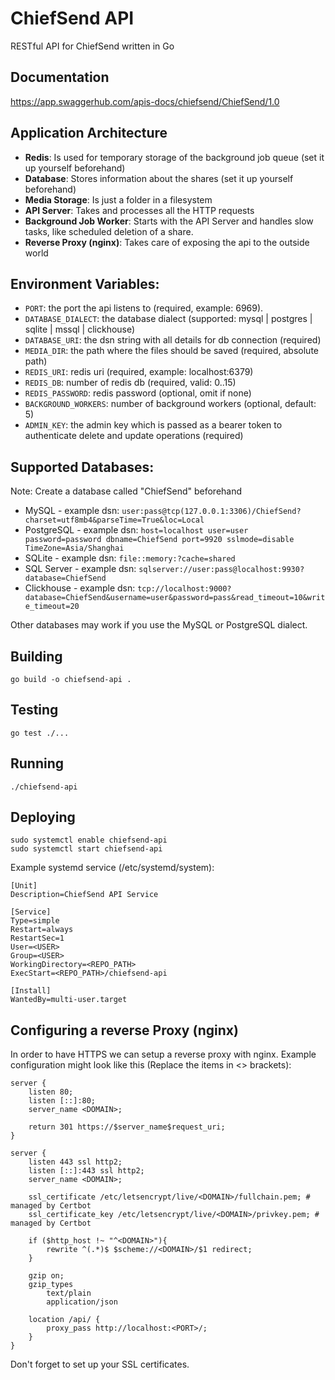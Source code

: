# ChiefSend API

RESTful API for ChiefSend written in Go

## Documentation

https://app.swaggerhub.com/apis-docs/chiefsend/ChiefSend/1.0

## Application Architecture

- **Redis**: Is used for temporary storage of the background job queue (set it up yourself beforehand)
- **Database**: Stores information about the shares (set it up yourself beforehand)
- **Media Storage**: Is just a folder in a filesystem
- **API Server**: Takes and processes all the HTTP requests
- **Background Job Worker**: Starts with the API Server and handles slow tasks, like scheduled deletion of a share.
- **Reverse Proxy (nginx)**: Takes care of exposing the api to the outside world

## Environment Variables:

- `PORT`: the port the api listens to (required, example: 6969).
- `DATABASE_DIALECT`: the database dialect (supported: mysql | postgres | sqlite | mssql | clickhouse)
- `DATABASE_URI`: the dsn string with all details for db connection (required)
- `MEDIA_DIR`: the path where the files should be saved (required, absolute path)
- `REDIS_URI`: redis uri (required, example: localhost:6379)
- `REDIS_DB`: number of redis db (required, valid: 0..15)
- `REDIS_PASSWORD`: redis password (optional, omit if none)
- `BACKGROUND_WORKERS`: number of background workers (optional, default: 5)
- `ADMIN_KEY`: the admin key which is passed as a bearer token to authenticate delete and update operations (required)

## Supported Databases:

Note: Create a database called "ChiefSend" beforehand

- MySQL - example dsn: `user:pass@tcp(127.0.0.1:3306)/ChiefSend?charset=utf8mb4&parseTime=True&loc=Local`
- PostgreSQL - example
  dsn: `host=localhost user=user password=password dbname=ChiefSend port=9920 sslmode=disable TimeZone=Asia/Shanghai`
- SQLite - example dsn: `file::memory:?cache=shared`
- SQL Server - example dsn: `sqlserver://user:pass@localhost:9930?database=ChiefSend`
- Clickhouse - example
  dsn: `tcp://localhost:9000?database=ChiefSend&username=user&password=pass&read_timeout=10&write_timeout=20`

Other databases may work if you use the MySQL or PostgreSQL dialect.

## Building

```
go build -o chiefsend-api .
```

## Testing

```
go test ./...
```

## Running

```
./chiefsend-api
```

## Deploying

```
sudo systemctl enable chiefsend-api
sudo systemctl start chiefsend-api
```

Example systemd service (/etc/systemd/system):

```
[Unit]
Description=ChiefSend API Service

[Service]
Type=simple
Restart=always
RestartSec=1
User=<USER>
Group=<USER>
WorkingDirectory=<REPO_PATH>
ExecStart=<REPO_PATH>/chiefsend-api

[Install]
WantedBy=multi-user.target
```

## Configuring a reverse Proxy (nginx)

In order to have HTTPS we can setup a reverse proxy with nginx. Example configuration might look like this (Replace the
items in <> brackets):

```
server {
    listen 80;
    listen [::]:80;
    server_name <DOMAIN>;

    return 301 https://$server_name$request_uri;
}

server {
    listen 443 ssl http2;
    listen [::]:443 ssl http2;
    server_name <DOMAIN>;

    ssl_certificate /etc/letsencrypt/live/<DOMAIN>/fullchain.pem; # managed by Certbot
    ssl_certificate_key /etc/letsencrypt/live/<DOMAIN>/privkey.pem; # managed by Certbot

    if ($http_host !~ "^<DOMAIN>"){
        rewrite ^(.*)$ $scheme://<DOMAIN>/$1 redirect;
    }

    gzip on;
    gzip_types
        text/plain
        application/json

    location /api/ {
        proxy_pass http://localhost:<PORT>/;
    }
}
```

Don't forget to set up your SSL certificates.

